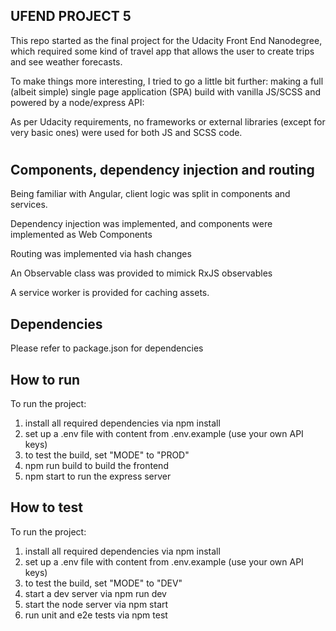 ## UFEND PROJECT 5

This repo started as the final project for the Udacity Front End Nanodegree, which required some kind of travel app that allows the user to create trips and see weather forecasts.

To make things more interesting, I tried to go a little bit further: making a full (albeit simple) single page application (SPA) build with vanilla JS/SCSS and powered by a node/express API:

As per Udacity requirements, no frameworks or external libraries (except for very basic ones) were used for both JS and SCSS code.
#
## Components, dependency injection and routing
Being familiar with Angular, client logic was split in components and services.

Dependency injection was implemented, and components were implemented as Web Components

Routing was implemented via hash changes

An Observable class was provided to mimick RxJS observables

A service worker is provided for caching assets.
## Dependencies
Please refer to package.json for dependencies

## How to run
To run the project:
1) install all required dependencies via npm install
2) set up a .env file with content from .env.example (use your own API keys)
3) to test the build, set "MODE" to "PROD"
4) npm run build to build the frontend
5) npm start to run the express server

## How to test
To run the project:
1) install all required dependencies via npm install
2) set up a .env file with content from .env.example (use your own API keys)
3) to test the build, set "MODE" to "DEV"
4) start a dev server via npm run dev
5) start the node server via npm start
6) run unit and e2e tests via npm test
